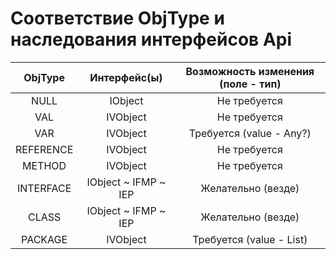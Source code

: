 # Соответствие ObjType и наследования интерфейсов Api

| ObjType   | Интерфейс(ы)           | Возможность изменения (поле - тип) |
| :--------:| :--------------------: | :-------------------------------:  |
| NULL      | IObject                | Не требуется                       |
| VAL       | IVObject               | Не требуется                       |
| VAR       | IVObject               | Требуется (value - Any?)           |
| REFERENCE | IVObject               | Не требуется                       |
| METHOD    | IVObject               | Не требуется                       |
| INTERFACE | IObject ~ IFMP ~ IEP   | Желательно (везде)                 |
| CLASS     | IObject ~ IFMP ~ IEP   | Желательно (везде)                 |
| PACKAGE   | IVObject               | Требуется (value - List<IObject>)  |